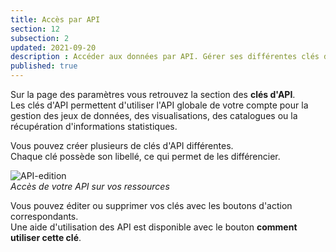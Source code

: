 ```yaml
---
title: Accès par API
section: 12
subsection: 2
updated: 2021-09-20
description : Accéder aux données par API. Gérer ses différentes clés d'API facilement.
published: true
---
```

Sur la page des paramètres vous retrouvez la section des **clés d'API**.  
Les clés d'API permettent d'utiliser l'API globale de votre compte pour la gestion des jeux de données, des visualisations, des catalogues ou la récupération d'informations statistiques.

Vous pouvez créer plusieurs de clés d'API différentes.  
Chaque clé possède son libellé, ce qui permet de les différencier.  

![API-edition](./images/user-guide-backoffice/api-edit.jpg)  
*Accès de votre API sur vos ressources*

Vous pouvez éditer ou supprimer vos clés avec les boutons d'action correspondants.  
Une aide d'utilisation des API est disponible avec le bouton **comment utiliser cette clé**.
